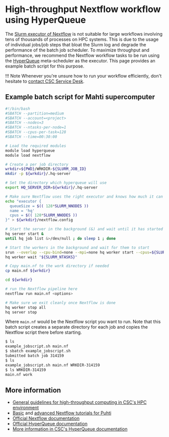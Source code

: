 # High-throughput Nextflow workflow using HyperQueue

The
[Slurm executor of Nextflow](https://www.nextflow.io/docs/latest/executor.html#slurm)
is not suitable for large workflows involving tens of thousands of processes on
HPC systems. This is due to the usage of individual jobs/job steps that bloat
the Slurm log and degrade the performance of the batch job scheduler. To
maximize throughput and performance, we recommend the Nextflow workflow tasks
to be run using the [HyperQueue](../../apps/hyperqueue.md) meta-scheduler as
the executor. This page provides an example batch script for this purpose.

!!! Note
    Whenever you're unsure how to run your workflow efficiently, don't hesitate
    to [contact CSC Service Desk](../contact.md).

## Example batch script for Mahti supercomputer

```bash title="example_jobscript.sh"
#!/bin/bash
#SBATCH --partition=medium
#SBATCH --account=<project>
#SBATCH --nodes=3
#SBATCH --ntasks-per-node=1
#SBATCH --cpus-per-task=128
#SBATCH --time=00:30:00

# Load the required modules
module load hyperqueue
module load nextflow

# Create a per job directory
wrkdir=${PWD}/WRKDIR-${SLURM_JOB_ID}
mkdir -p ${wrkdir}/.hq-server

# Set the directory which hyperqueue will use 
export HQ_SERVER_DIR=${wrkdir}/.hq-server

# Make sure Nextflow uses the right executor and knows how much it can submit
echo "executor {
  queueSize = $(( 128*SLURM_NNODES ))
  name = 'hq'
  cpus = $(( 128*SLURM_NNODES ))
}" > ${wrkdir}/nextflow.config

# Start the server in the background (&) and wait until it has started
hq server start &
until hq job list &>/dev/null ; do sleep 1 ; done

# Start the workers in the background and wait for them to start
srun --overlap --cpu-bind=none --mpi=none hq worker start --cpus=${SLURM_CPUS_PER_TASK} &
hq worker wait "${SLURM_NTASKS}"

# Copy main.nf to the work directory if needed 
cp main.nf ${wrkdir}

cd ${wrkdir}

# run the Nextflow pipeline here 
nextflow run main.nf <options>

# Make sure we exit cleanly once Nextflow is done
hq worker stop all
hq server stop
```

Where `main.nf` would be the Nextflow script you want to run. Note that this
batch script creates a separate directory for each job and copies the Nextflow
script there before starting.

```bash
$ ls
example_jobscript.sh main.nf 
$ sbatch example_jobscript.sh
Submitted batch job 314159
$ ls
example_jobscript.sh main.nf WRKDIR-314159
$ ls WRKDIR-314159
main.nf work
```

## More information

* [General guidelines for high-throughput computing in CSC's HPC
  environment](../../computing/running/throughput.md)
* [Basic](https://yetulaxman.github.io/Biocontainer/tutorials/nextflow_tutorial.html)
  and [advanced Nextflow tutorials for Puhti](nextflow-puhti.md)
* [Official Nextflow documentation](https://www.nextflow.io/docs/latest/index.html)
* [Official HyperQueue documentation](https://it4innovations.github.io/hyperqueue/stable/)
* [More information in CSC's HyperQueue documentation](../../apps/hyperqueue.md)
